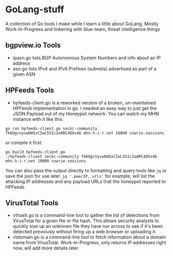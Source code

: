 # GoLang-stuff
A collection of Go tools I make while I learn a little about GoLang.
Mostly Work-In-Progress and tinkering with blue-team, threat intelligence things

bgpview.io Tools
----------------
* ipasn.go lists BGP Autonomous System Numbers and info about an IP address
* asn.go lists IPv4 and IPv6 Prefixes (subnets) advertised as part of a given ASN

HPFeeds Tools
-------------
* hpfeeds-client.go is a reworked version of a broken, un-maintained HPFeeds implementation in go. I needed an easy way to just get the JSON Payload out of my Honeypot network. You can watch my MHN instance with it like this:
```
go run hpfeeds-client.go seckc-community fk6QgrnyvwbWSxCIwL5SIc2oARC4DXx46 mhn.h-i-r.net 10000 cowrie.sessions
```
or compile it first:
```
go build hpfeeds-client.go
./hpfeeds-client seckc-community fk6QgrnyvwbWSxCIwL5SIc2oARC4DXx46 mhn.h-i-r.net 10000 cowrie.sessions
```
You can also pass the output directly to formatting and query tools like `jq` or save the json for use later.  `jq '.peerIP,.urls'` for example, will list the attacking IP addresses and any payload URLs that the honeypot reported to HPFeeds

VirusTotal Tools
----------------
* vthash.go is a command-line tool to gather the list of detections from VirusTotal for a given file or file hash. This allows security analysts to quickly size up an unknown file they have run across to see if it's been detected previously without firing up a web browser or uploading it.
* vtdomain.go is a command-line tool to fetch information about a domain name from VirusTotal. Work-In-Progress, only returns IP addresses right now, will add more details later
